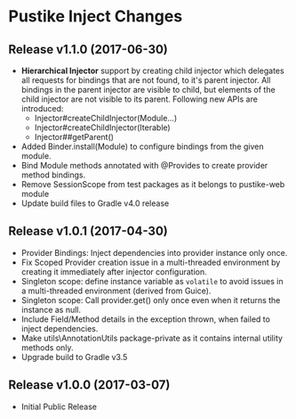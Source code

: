 Pustike Inject Changes
======================

Release v1.1.0 (2017-06-30)
--------------------------
* **Hierarchical Injector** support by creating child injector which delegates all requests for bindings that are not found, to it's parent injector. All bindings in the parent injector are visible to child, but elements of the child injector are not visible to its parent. Following new APIs are introduced:
  * Injector#createChildInjector(Module...)
  * Injector#createChildInjector(Iterable)
  * Injector##getParent()
* Added Binder.install(Module) to configure bindings from the given module.
* Bind Module methods annotated with @Provides to create provider method bindings.
* Remove SessionScope from test packages as it belongs to pustike-web module 
* Update build files to Gradle v4.0 release

Release v1.0.1 (2017-04-30)
--------------------------
* Provider Bindings: Inject dependencies into provider instance only once.
* Fix Scoped Provider creation issue in a multi-threaded environment by creating it immediately after injector configuration.
* Singleton scope: define instance variable as ```volatile``` to avoid issues in a multi-threaded environment (derived from Guice).
* Singleton scope: Call provider.get() only once even when it returns the instance as null.
* Include Field/Method details in the exception thrown, when failed to inject dependencies.
* Make utils\AnnotationUtils package-private as it contains internal utility methods only.
* Upgrade build to Gradle v3.5

Release v1.0.0 (2017-03-07)
--------------------------
* Initial Public Release
